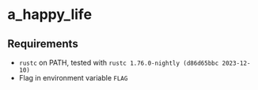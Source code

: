 # a_happy_life

## Requirements

* `rustc` on PATH, tested with `rustc 1.76.0-nightly (d86d65bbc 2023-12-10)`
* Flag in environment variable `FLAG`

